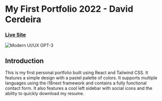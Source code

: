 # My First Portfolio 2022 - David Cerdeira
### [Live Site](https://davidcerdeira.github.io/portfolio2022/)

![Modern UI/UX GPT-3](https://user-images.githubusercontent.com/59337237/211624846-093f3c46-139e-49f2-96b2-278742fb61a2.png)


## Introduction
This is my first personal portfolio built using React and Tailwind CSS. It features a simple design with a pastel palette of colors. It supports multiple languages using the i18next framework and contains a fully functional contact form. It also features a cool left sidebar with social icons and the ability to quickly download my resume.

